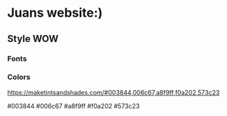 # Juans website:)

## Style WOW

### Fonts

### Colors

https://maketintsandshades.com/#003844,006c67,a8f9ff,f0a202,573c23

#003844
#006c67
#a8f9ff
#f0a202
#573c23
